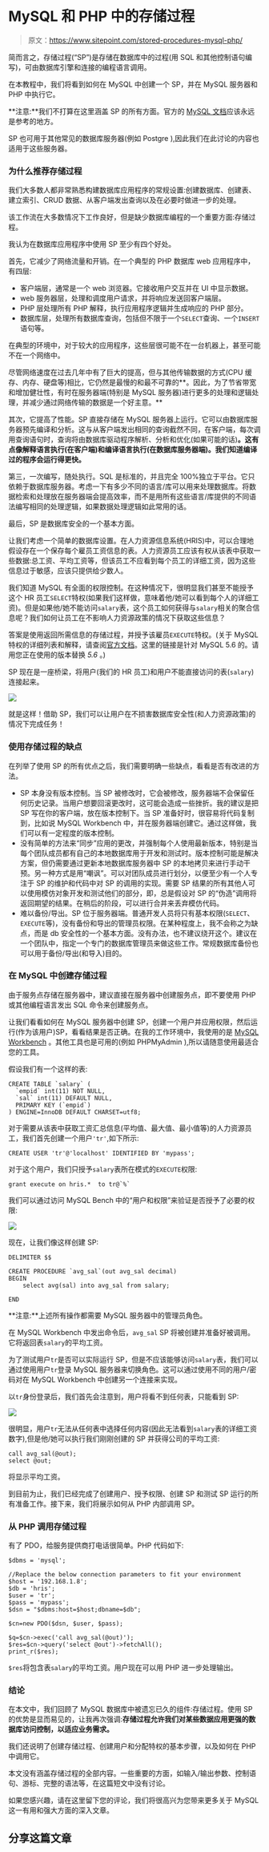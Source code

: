 # MySQL 和 PHP 中的存储过程

> 原文：<https://www.sitepoint.com/stored-procedures-mysql-php/>

简而言之，存储过程(“SP”)是存储在数据库中的过程(用 SQL 和其他控制语句编写)，可由数据库引擎和连接的编程语言调用。

在本教程中，我们将看到如何在 MySQL 中创建一个 SP，并在 MySQL 服务器和 PHP 中执行它。

**注意:**我们不打算在这里涵盖 SP 的所有方面。官方的 [MySQL 文档](http://dev.mysql.com/doc/refman/5.7/en/create-procedure.html)应该永远是参考的地方。

SP 也可用于其他常见的数据库服务器(例如 Postgre ),因此我们在此讨论的内容也适用于这些服务器。

### 为什么推荐存储过程

我们大多数人都非常熟悉构建数据库应用程序的常规设置:创建数据库、创建表、建立索引、CRUD 数据、从客户端发出查询以及在必要时做进一步的处理。

该工作流在大多数情况下工作良好，但是缺少数据库编程的一个重要方面:存储过程。

我认为在数据库应用程序中使用 SP 至少有四个好处。

首先，它减少了网络流量和开销。在一个典型的 PHP 数据库 web 应用程序中，有四层:

*   客户端层，通常是一个 web 浏览器。它接收用户交互并在 UI 中显示数据。
*   web 服务器层，处理和调度用户请求，并将响应发送回客户端层。
*   PHP 层处理所有 PHP 解释，执行应用程序逻辑并生成响应的 PHP 部分。
*   数据库层，处理所有数据库查询，包括但不限于一个`SELECT`查询、一个`INSERT`语句等。

在典型的环境中，对于较大的应用程序，这些层很可能不在一台机器上，甚至可能不在一个网络中。

尽管网络速度在过去几年中有了巨大的提高，但与其他传输数据的方式(CPU 缓存、内存、硬盘等)相比，它仍然是最慢的和最不可靠的**。因此，为了节省带宽和增加健壮性，有时在服务器端(特别是 MySQL 服务器)进行更多的处理和逻辑处理，并减少通过网络传输的数据是一个好主意。**

其次，它提高了性能。SP 直接存储在 MySQL 服务器上运行。它可以由数据库服务器预先编译和分析。这与从客户端发出相同的查询截然不同，在客户端，每次调用查询语句时，查询将由数据库驱动程序解析、分析和优化(如果可能的话)**。这有点像解释语言执行(在客户端)和编译语言执行(在数据库服务器端)。我们知道编译过的程序会运行得更快。**

第三，一次编写，随处执行。SQL 是标准的，并且完全 100%独立于平台。它只依赖于数据库服务器。考虑一下有多少不同的语言/库可以用来处理数据库。将数据检索和处理放在服务器端会提高效率，而不是用所有这些语言/库提供的不同语法编写相同的处理逻辑，如果数据处理逻辑如此常用的话。

最后，SP 是数据库安全的一个基本方面。

让我们考虑一个简单的数据库设置。在人力资源信息系统(HRIS)中，可以合理地假设存在一个保存每个雇员工资信息的表。人力资源员工应该有权从该表中获取一些数据:总工资、平均工资等，但该员工不应看到每个员工的详细工资，因为这些信息过于敏感，应该只提供给少数人。

我们知道 MySQL 有全面的权限控制。在这种情况下，很明显我们甚至不能授予这个 HR 员工`SELECT`特权(如果我们这样做，意味着他/她可以看到每个人的详细工资)。但是如果他/她不能访问`salary`表，这个员工如何获得与`salary`相关的聚合信息呢？我们如何让员工在不影响人力资源政策的情况下获取这些信息？

答案是使用返回所需信息的存储过程，并授予该雇员`EXECUTE`特权。(关于 MySQL 特权的详细列表和解释，请查阅[官方文档](http://dev.mysql.com/doc/refman/5.6/en/privileges-provided.html)。这里的链接是针对 MySQL 5.6 的。请用您正在使用的版本替换 *5.6* 。)

SP 现在是一座桥梁，将用户(我们的 HR 员工)和用户不能直接访问的表(`salary`)连接起来。

![](img/3827b0883200b33329a17609a22f19e5.png)

就是这样！借助 SP，我们可以让用户在不损害数据库安全性(和人力资源政策)的情况下完成任务！

### 使用存储过程的缺点

在列举了使用 SP 的所有优点之后，我们需要明确一些缺点，看看是否有改进的方法。

*   SP 本身没有版本控制。当 SP 被修改时，它会被修改，服务器端不会保留任何历史记录。当用户想要回滚更改时，这可能会造成一些挫折。我的建议是把 SP 写在你的客户端，放在版本控制下。当 SP 准备好时，很容易将代码复制到，比如说 MySQL Workbench 中，并在服务器端创建它。通过这样做，我们可以有一定程度的版本控制。
*   没有简单的方法来“同步”应用的更改，并强制每个人使用最新版本，特别是当每个团队成员都有自己的本地数据库用于开发和测试时。版本控制可能是解决方案，但仍需要通过更新本地数据库服务器中 SP 的本地拷贝来进行手动干预。另一种方式是用“嘲讽”。可以对团队成员进行划分，以便至少有一个人专注于 SP 的维护和代码中对 SP 的调用的实现。需要 SP 结果的所有其他人可以使用模仿对象开发和测试他们的部分，即，总是假设对 SP 的“伪造”调用将返回期望的结果。在稍后的阶段，可以进行合并来丢弃模仿代码。
*   难以备份/导出。SP 位于服务器端。普通开发人员将只有基本权限(`SELECT`、`EXECUTE`等)，没有备份和导出的管理员权限。在某种程度上，我不会称之为缺点，而是 db 安全性的一个基本方面。没有办法，也不建议绕开这个。建议在一个团队中，指定一个专门的数据库管理员来做这些工作。常规数据库备份也可以用于备份/导出(和导入)目的。

### 在 MySQL 中创建存储过程

由于服务点存储在服务器中，建议直接在服务器中创建服务点，即不要使用 PHP 或其他编程语言发出 SQL 命令来创建服务点。

让我们看看如何在 MySQL 服务器中创建 SP，创建一个用户并应用权限，然后运行(作为该用户)SP，看看结果是否正确。在我的工作环境中，我使用的是 [MySQL Workbench](http://dev.mysql.com/downloads/tools/workbench) 。其他工具也是可用的(例如 PHPMyAdmin ),所以请随意使用最适合您的工具。

假设我们有一个这样的表:

```
CREATE TABLE `salary` (
  `empid` int(11) NOT NULL,
  `sal` int(11) DEFAULT NULL,
  PRIMARY KEY (`empid`)
) ENGINE=InnoDB DEFAULT CHARSET=utf8;
```

对于需要从该表中获取工资汇总信息(平均值、最大值、最小值等)的人力资源员工，我们首先创建一个用户`'tr'`,如下所示:

```
CREATE USER 'tr'@'localhost' IDENTIFIED BY 'mypass';
```

对于这个用户，我们只授予`salary`表所在模式的`EXECUTE`权限:

```
grant execute on hris.*  to tr@`%`
```

我们可以通过访问 MySQL Bench 中的“用户和权限”来验证是否授予了必要的权限:

![](img/73ab32090d7bd3b76e4f4934d0c68702.png)

现在，让我们像这样创建 SP:

```
DELIMITER $$

CREATE PROCEDURE `avg_sal`(out avg_sal decimal)
BEGIN
    select avg(sal) into avg_sal from salary;

END
```

**注意:**上述所有操作都需要 MySQL 服务器中的管理员角色。

在 MySQL Workbench 中发出命令后，`avg_sal` SP 将被创建并准备好被调用。它将返回表`salary`的平均工资。

为了测试用户`tr`是否可以实际运行 SP，但是不应该能够访问`salary`表，我们可以通过使用用户`tr`登录 MySQL 服务器来切换角色。这可以通过使用不同的用户/密码对在 MySQL Workbench 中创建另一个连接来实现。

以`tr`身份登录后，我们首先会注意到，用户将看不到任何表，只能看到 SP:

![](img/2e1f3bfb39faaf5a9305f0c777880032.png)

很明显，用户`tr`无法从任何表中选择任何内容(因此无法看到`salary`表的详细工资数字),但是他/她可以执行我们刚刚创建的 SP 并获得公司的平均工资:

```
call avg_sal(@out);
select @out;
```

将显示平均工资。

到目前为止，我们已经完成了创建用户、授予权限、创建 SP 和测试 SP 运行的所有准备工作。接下来，我们将展示如何从 PHP 内部调用 SP。

### 从 PHP 调用存储过程

有了 PDO，给服务提供商打电话很简单。PHP 代码如下:

```
$dbms = 'mysql';

//Replace the below connection parameters to fit your environment
$host = '192.168.1.8'; 
$db = 'hris';
$user = 'tr';
$pass = 'mypass';
$dsn = "$dbms:host=$host;dbname=$db";

$cn=new PDO($dsn, $user, $pass);

$q=$cn->exec('call avg_sal(@out)');
$res=$cn->query('select @out')->fetchAll();
print_r($res);
```

`$res`将包含表`salary`的平均工资。用户现在可以用 PHP 进一步处理输出。

### 结论

在本文中，我们回顾了 MySQL 数据库中被遗忘已久的组件:存储过程。使用 SP 的优势是显而易见的，让我再次强调:**存储过程允许我们对某些数据应用更强的数据库访问控制，以适应业务需求。**

我们还说明了创建存储过程、创建用户和分配特权的基本步骤，以及如何在 PHP 中调用它。

本文没有涵盖存储过程的全部内容。一些重要的方面，如输入/输出参数、控制语句、游标、完整的语法等，在这篇短文中没有讨论。

如果您感兴趣，请在这里留下您的评论，我们将很高兴为您带来更多关于 MySQL 这一有用和强大方面的深入文章。

## 分享这篇文章